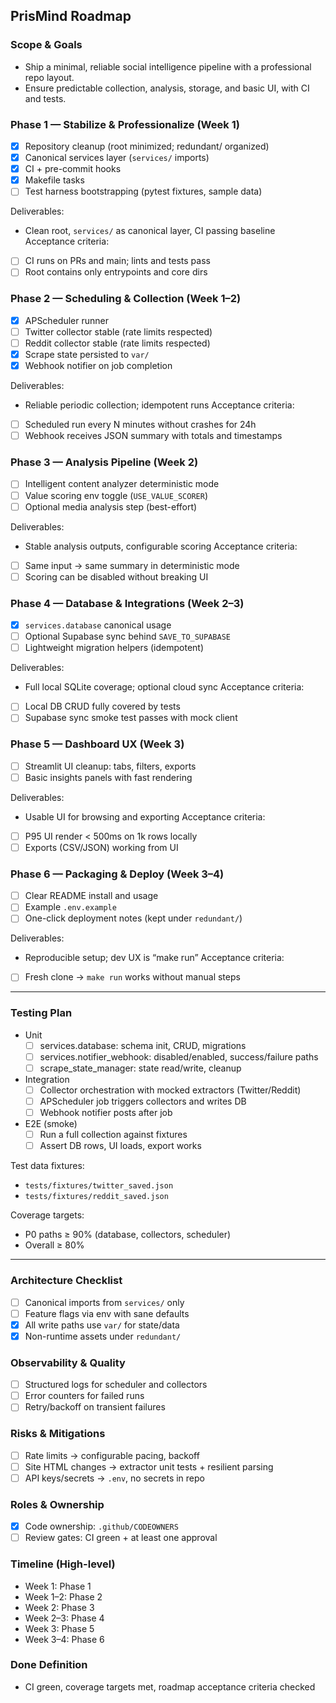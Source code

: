 ## PrisMind Roadmap

### Scope & Goals
- Ship a minimal, reliable social intelligence pipeline with a professional repo layout.
- Ensure predictable collection, analysis, storage, and basic UI, with CI and tests.

### Phase 1 — Stabilize & Professionalize (Week 1)
- [x] Repository cleanup (root minimized; redundant/ organized)
- [x] Canonical services layer (`services/` imports)
- [x] CI + pre-commit hooks
- [x] Makefile tasks
- [ ] Test harness bootstrapping (pytest fixtures, sample data)

Deliverables:
- Clean root, `services/` as canonical layer, CI passing baseline
Acceptance criteria:
- [ ] CI runs on PRs and main; lints and tests pass
- [ ] Root contains only entrypoints and core dirs

### Phase 2 — Scheduling & Collection (Week 1–2)
- [x] APScheduler runner
- [ ] Twitter collector stable (rate limits respected)
- [ ] Reddit collector stable (rate limits respected)
- [x] Scrape state persisted to `var/`
- [x] Webhook notifier on job completion

Deliverables:
- Reliable periodic collection; idempotent runs
Acceptance criteria:
- [ ] Scheduled run every N minutes without crashes for 24h
- [ ] Webhook receives JSON summary with totals and timestamps

### Phase 3 — Analysis Pipeline (Week 2)
- [ ] Intelligent content analyzer deterministic mode
- [ ] Value scoring env toggle (`USE_VALUE_SCORER`)
- [ ] Optional media analysis step (best-effort)

Deliverables:
- Stable analysis outputs, configurable scoring
Acceptance criteria:
- [ ] Same input → same summary in deterministic mode
- [ ] Scoring can be disabled without breaking UI

### Phase 4 — Database & Integrations (Week 2–3)
- [x] `services.database` canonical usage
- [ ] Optional Supabase sync behind `SAVE_TO_SUPABASE`
- [ ] Lightweight migration helpers (idempotent)

Deliverables:
- Full local SQLite coverage; optional cloud sync
Acceptance criteria:
- [ ] Local DB CRUD fully covered by tests
- [ ] Supabase sync smoke test passes with mock client

### Phase 5 — Dashboard UX (Week 3)
- [ ] Streamlit UI cleanup: tabs, filters, exports
- [ ] Basic insights panels with fast rendering

Deliverables:
- Usable UI for browsing and exporting
Acceptance criteria:
- [ ] P95 UI render < 500ms on 1k rows locally
- [ ] Exports (CSV/JSON) working from UI

### Phase 6 — Packaging & Deploy (Week 3–4)
- [ ] Clear README install and usage
- [ ] Example `.env.example`
- [ ] One-click deployment notes (kept under `redundant/`)

Deliverables:
- Reproducible setup; dev UX is “make run”
Acceptance criteria:
- [ ] Fresh clone → `make run` works without manual steps

---

### Testing Plan
- Unit
  - [ ] services.database: schema init, CRUD, migrations
  - [ ] services.notifier_webhook: disabled/enabled, success/failure paths
  - [ ] scrape_state_manager: state read/write, cleanup
- Integration
  - [ ] Collector orchestration with mocked extractors (Twitter/Reddit)
  - [ ] APScheduler job triggers collectors and writes DB
  - [ ] Webhook notifier posts after job
- E2E (smoke)
  - [ ] Run a full collection against fixtures
  - [ ] Assert DB rows, UI loads, export works

Test data fixtures:
- `tests/fixtures/twitter_saved.json`
- `tests/fixtures/reddit_saved.json`

Coverage targets:
- P0 paths ≥ 90% (database, collectors, scheduler)
- Overall ≥ 80%

---

### Architecture Checklist
- [ ] Canonical imports from `services/` only
- [ ] Feature flags via env with sane defaults
- [x] All write paths use `var/` for state/data
- [x] Non-runtime assets under `redundant/`

### Observability & Quality
- [ ] Structured logs for scheduler and collectors
- [ ] Error counters for failed runs
- [ ] Retry/backoff on transient failures

### Risks & Mitigations
- [ ] Rate limits → configurable pacing, backoff
- [ ] Site HTML changes → extractor unit tests + resilient parsing
- [ ] API keys/secrets → `.env`, no secrets in repo

### Roles & Ownership
- [x] Code ownership: `.github/CODEOWNERS`
- [ ] Review gates: CI green + at least one approval

### Timeline (High-level)
- Week 1: Phase 1
- Week 1–2: Phase 2
- Week 2: Phase 3
- Week 2–3: Phase 4
- Week 3: Phase 5
- Week 3–4: Phase 6

### Done Definition
- CI green, coverage targets met, roadmap acceptance criteria checked


